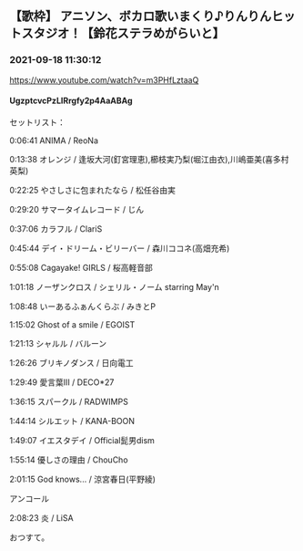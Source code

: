 ## 【歌枠】 アニソン、ボカロ歌いまくり♪りんりんヒットスタジオ！【鈴花ステラめがらいと】
### 2021-09-18 11:30:12
https://www.youtube.com/watch?v=m3PHfLztaaQ
#### UgzptcvcPzLIRrgfy2p4AaABAg
セットリスト：



0:06:41 ANIMA / ReoNa



0:13:38 オレンジ / 逢坂大河(釘宮理恵),櫛枝実乃梨(堀江由衣),川嶋亜美(喜多村英梨)



0:22:25 やさしさに包まれたなら / 松任谷由実



0:29:20 サマータイムレコード / じん



0:37:06 カラフル / ClariS



0:45:44 デイ・ドリーム・ビリーバー / 森川ココネ(高畑充希)



0:55:08 Cagayake! GIRLS / 桜高軽音部



1:01:18 ノーザンクロス / シェリル・ノーム starring May'n



1:08:48 いーあるふぁんくらぶ / みきとP



1:15:02 Ghost of a smile / EGOIST



1:21:13 シャルル / バルーン



1:26:26 ブリキノダンス / 日向電工



1:29:49 愛言葉III / DECO*27



1:36:15 スパークル / RADWIMPS



1:44:14 シルエット / KANA-BOON



1:49:07 イエスタデイ / Official髭男dism



1:55:14 優しさの理由 / ChouCho



2:01:15 God knows... / 涼宮春日(平野綾)



アンコール



2:08:23 炎 / LiSA



おつすて。

